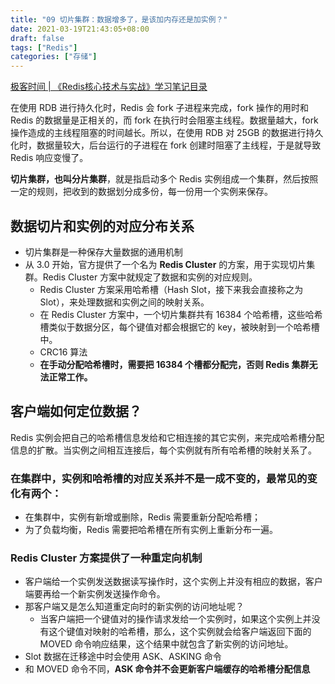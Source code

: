```yaml
---
title: "09 切片集群：数据增多了，是该加内存还是加实例？"
date: 2021-03-19T21:43:05+08:00
draft: false
tags: ["Redis"]
categories: ["存储"]
---
```


[极客时间 | 《Redis核心技术与实战》学习笔记目录](../dir)

在使用 RDB 进行持久化时，Redis 会 fork 子进程来完成，fork 操作的用时和 Redis 的数据量是正相关的，而 fork 在执行时会阻塞主线程。数据量越大，fork 操作造成的主线程阻塞的时间越长。所以，在使用 RDB 对 25GB 的数据进行持久化时，数据量较大，后台运行的子进程在 fork 创建时阻塞了主线程，于是就导致 Redis 响应变慢了。

**切片集群，也叫分片集群**，就是指启动多个 Redis 实例组成一个集群，然后按照一定的规则，把收到的数据划分成多份，每一份用一个实例来保存。

## 数据切片和实例的对应分布关系

- 切片集群是一种保存大量数据的通用机制
- 从 3.0 开始，官方提供了一个名为 **Redis Cluster** 的方案，用于实现切片集群。Redis Cluster 方案中就规定了数据和实例的对应规则。
  - Redis Cluster 方案采用哈希槽（Hash Slot，接下来我会直接称之为 Slot），来处理数据和实例之间的映射关系。
  - 在 Redis Cluster 方案中，一个切片集群共有 16384 个哈希槽，这些哈希槽类似于数据分区，每个键值对都会根据它的 key，被映射到一个哈希槽中。
  - CRC16 算法
  - **在手动分配哈希槽时，需要把 16384 个槽都分配完，否则 Redis 集群无法正常工作。**

## 客户端如何定位数据？

Redis 实例会把自己的哈希槽信息发给和它相连接的其它实例，来完成哈希槽分配信息的扩散。当实例之间相互连接后，每个实例就有所有哈希槽的映射关系了。

### 在集群中，实例和哈希槽的对应关系并不是一成不变的，最常见的变化有两个：

- 在集群中，实例有新增或删除，Redis 需要重新分配哈希槽；
- 为了负载均衡，Redis 需要把哈希槽在所有实例上重新分布一遍。

### Redis Cluster 方案提供了一种重定向机制

- 客户端给一个实例发送数据读写操作时，这个实例上并没有相应的数据，客户端要再给一个新实例发送操作命令。
- 那客户端又是怎么知道重定向时的新实例的访问地址呢？
  - 当客户端把一个键值对的操作请求发给一个实例时，如果这个实例上并没有这个键值对映射的哈希槽，那么，这个实例就会给客户端返回下面的 MOVED 命令响应结果，这个结果中就包含了新实例的访问地址。
- Slot 数据在迁移途中时会使用 ASK、ASKING 命令
- 和 MOVED 命令不同，**ASK 命令并不会更新客户端缓存的哈希槽分配信息**
